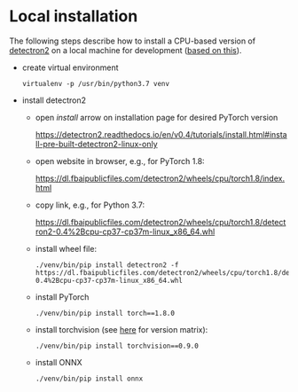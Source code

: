 # Local installation

The following steps describe how to install a CPU-based version
of [detectron2](https://github.com/facebookresearch/detectron2) on a local machine for development 
([based on this](https://detectron2.readthedocs.io/en/v0.3/tutorials/install.html)).

* create virtual environment

  ```commandline
  virtualenv -p /usr/bin/python3.7 venv
  ```
  
* install detectron2 

  * open *install* arrow on installation page for desired PyTorch version 
  
    https://detectron2.readthedocs.io/en/v0.4/tutorials/install.html#install-pre-built-detectron2-linux-only
    
  * open website in browser, e.g., for PyTorch 1.8:
  
    https://dl.fbaipublicfiles.com/detectron2/wheels/cpu/torch1.8/index.html
    
  * copy link, e.g., for Python 3.7:
  
    https://dl.fbaipublicfiles.com/detectron2/wheels/cpu/torch1.8/detectron2-0.4%2Bcpu-cp37-cp37m-linux_x86_64.whl
    
  * install wheel file:
  
    ```commandline
    ./venv/bin/pip install detectron2 -f https://dl.fbaipublicfiles.com/detectron2/wheels/cpu/torch1.8/detectron2-0.4%2Bcpu-cp37-cp37m-linux_x86_64.whl
    ```
    
  * install PyTorch
  
    ```commandline
    ./venv/bin/pip install torch==1.8.0
    ```

  * install torchvision (see [here](https://pypi.org/project/torchvision/) for version matrix):
  
    ```commandline
    ./venv/bin/pip install torchvision==0.9.0
    ``` 
    
  * install ONNX
  
    ```commandline
    ./venv/bin/pip install onnx
    ```
    